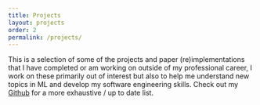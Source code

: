 ```yaml
---
title: Projects
layout: projects
order: 2
permalink: /projects/
---
```


This is a selection of some of the projects and paper (re)implementations that I have completed or am working on outside of my professional career, I work on these primarily out of interest but also to help me understand new topics in ML and develop my software engineering skills. Check out my [Github](https://github.com/erees1) for a more exhaustive / up to date list.
